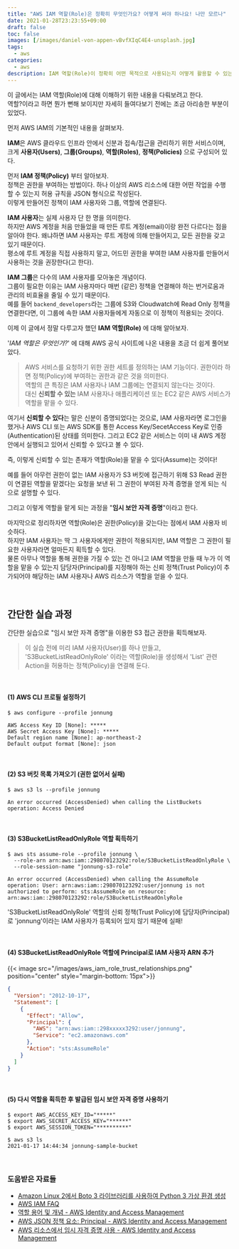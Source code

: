 ```yaml
---
title: "AWS IAM 역할(Role)은 정확히 무엇인가요? 어떻게 써야 하나요! 나만 모르나"
date: 2021-01-28T23:23:55+09:00
draft: false
toc: false
images: [/images/daniel-von-appen-vBvfXIqC4E4-unsplash.jpg]
tags:
  - aws
categories:
  - aws
description: IAM 역할(Role)이 정확히 어떤 목적으로 사용되는지 어떻게 활용할 수 있는지 알아봅니다.
---
```


이 글에서는 IAM 역할(Role)에 대해 이해하기 위한 내용을 다뤄보려고 한다.  
역할?이라고 하면 뭔가 뻔해 보이지만 자세히 들여다보기 전에는 조금 아리송한 부분이 있었다.   

먼저 AWS IAM의 기본적인 내용을 살펴보자.  

**IAM**은 AWS 클라우드 인프라 안에서 신분과 접속/접근을 관리하기 위한 서비스이며, 크게 **사용자(Users)**, **그룹(Groups)**, **역할(Roles)**, **정책(Policies)** 으로 구성되어 있다.  

먼저 **IAM 정책(Policy)** 부터 알아보자.  
정책은 권한을 부여하는 방법이다. 하나 이상의 AWS 리소스에 대한 어떤 작업을 수행할 수 있는지 허용 규칙을 JSON 형식으로 작성된다.   
이렇게 만들어진 정책이 IAM 사용자와 그룹, 역할에 연결된다.  

**IAM 사용자**는 실제 사용자 단 한 명을 의미한다.   
하지만 AWS 계정을 처음 만들었을 때 만든 루트 계정(email)이랑 완전 다르다는 점을 알아야 한다. 왜냐하면 IAM 사용자는 루트 계정에 의해 만들어지고, 모든 권한을 갖고 있기 때문이다.  
평소에 루트 계정을 직접 사용하지 말고, 어드민 권한을 부여한 IAM 사용자를 만들어서 사용하는 것을 권장한다(고 한다).  

**IAM 그룹**은 다수의 IAM 사용자를 모아놓은 개념이다.  
그룹이 필요한 이유는 IAM 사용자마다 매번 (같은) 정책을 연결해야 하는 번거로움과 관리의 비효율을 줄일 수 있기 때문이다.   
예를 들어 `backend_developers`라는 그룹에 S3와 Cloudwatch에 Read Only 정책을 연결한다면, 이 그룹에 속한 IAM 사용자들에게 자동으로 이 정책이 적용되는 것이다.   

이제 이 글에서 정말 다루고자 했던 **IAM 역할(Role)** 에 대해 알아보자.  

'_IAM 역할은 무엇인가?_' 에 대해 AWS 공식 사이트에 나온 내용을 조금 더 쉽게 풀어보았다.  

> AWS 서비스를 요청하기 위한 권한 세트를 정의하는 IAM 기능이다. 권한이라 하면 정책(Policy)에 부여하는 권한과 같은 것을 의미한다.   
> 역할의 큰 특징은 IAM 사용자나 IAM 그룹에는 연결되지 않는다는 것이다.  
> 대신 **신뢰할 수 있는** IAM 사용자나 애플리케이션 또는 EC2 같은 AWS 서비스가 역할을 맡을 수 있다.  

여기서 **신뢰할 수 있다**는 말은 신분이 증명되었다는 것으로, IAM 사용자라면 로그인을 했거나 AWS CLI 또는 AWS SDK를 통한 Access Key/SecetAccess Key로 인증(Authentication)된 상태를 의미한다.  그리고 EC2 같은 서비스는 이미 내 AWS 계정 안에서 실행되고 있어서 신뢰할 수 있다고 볼 수 있다.   

즉, 이렇게 신뢰할 수 있는 존재가 역할(Role)을 맡을 수 있다(Assume)는 것이다!  

예를 들어 아무런 권한이 없는 IAM 사용자가 S3 버킷에 접근하기 위해 S3 Read 권한이 연결된 역할을 맡겠다는 요청을 보낸 뒤 그 권한이 부여된 자격 증명을 얻게 되는 식으로 설명할 수 있다.  

그리고 이렇게 역할을 맡게 되는 과정을 "**임시 보안 자격 증명**"이라고 한다.  

마지막으로 정리하자면 역할(Role)은 권한(Policy)을 갖는다는 점에서 IAM 사용자 비슷하다.  
하지만 IAM 사용자는 딱 그 사용자에게만 권한이 적용되지만, IAM 역할은 그 권한이 필요한 사용자라면 얼마든지 획득할 수 있다.  
물론 아무나 역할을 통해 권한을 가질 수 있는 건 아니고 IAM 역할을 만들 때 누가 이 역할을 맡을 수 있는지 담당자(Principal)를 지정해야 하는 신뢰 정책(Trust Policy)이 추가되어야 해당하는 IAM 사용자나 AWS 리소스가 역할을 얻을 수 있다.  

<br/>

## 간단한 실습 과정
간단한 실습으로 "임시 보안 자격 증명"을 이용한 S3 접근 권한을 획득해보자.  
> 이 실습 전에 미리 IAM 사용자(User)를 하나 만들고, 'S3BucketListReadOnlyRole' 이라는 역할(Role)을 생성해서 'List' 관련 Action을 허용하는 정책(Policy)을 연결해 둔다.  

<br/>

#### (1) AWS CLI 프로필 설정하기
```shell
$ aws configure --profile jonnung

AWS Access Key ID [None]: *****
AWS Secret Access Key [None]: *****
Default region name [None]: ap-northeast-2
Default output format [None]: json
```

<br/>

#### (2) S3 버킷 목록 가져오기 (권한 없어서 실패)
```shell
$ aws s3 ls --profile jonnung

An error occurred (AccessDenied) when calling the ListBuckets operation: Access Denied
```

<br/>

#### (3) S3BucketListReadOnlyRole 역할 획득하기
```shell
$ aws sts assume-role --profile jonnung \
  --role-arn arn:aws:iam::298070123292:role/S3BucketListReadOnlyRole \
  --role-session-name "jonnung-s3-role"

An error occurred (AccessDenied) when calling the AssumeRole operation: User: arn:aws:iam::298070123292:user/jonnung is not authorized to perform: sts:AssumeRole on resource: arn:aws:iam::298070123292:role/S3BucketListReadOnlyRole
```

'S3BucketListReadOnlyRole' 역할의 신뢰 정책(Trust Policy)에 담당자(Principal)로 'jonnung'이라는 IAM 사용자가 등록되어 있지 않기 때문에 실패!

<br/>

#### (4) S3BucketListReadOnlyRole 역할에 Principal로 IAM 사용자 ARN 추가
{{< image src="/images/aws_iam_role_trust_relationships.png" position="center" style="margin-bottom: 15px">}}
```json
{
  "Version": "2012-10-17",
  "Statement": [
    {
      "Effect": "Allow",
      "Principal": {
        "AWS": "arn:aws:iam::298xxxxx3292:user/jonnung",
        "Service": "ec2.amazonaws.com"
      },
      "Action": "sts:AssumeRole"
    }
  ]
}
```

<br/>

#### (5) 다시 역할을 획득한 후 발급된 임시 보안 자격 증명 사용하기 
```shell
$ export AWS_ACCESS_KEY_ID="*****"
$ export AWS_SECRET_ACCESS_KEY="******"
$ export AWS_SESSION_TOKEN="**********"

$ aws s3 ls
2021-01-17 14:44:34 jonnung-sample-bucket
```

<br/>

### 도움받은 자료들
- [Amazon Linux 2에서 Boto 3 라이브러리를 사용하여 Python 3 가상 환경 생성](https://aws.amazon.com/ko/premiumsupport/knowledge-center/ec2-linux-python3-boto3/)
- [AWS IAM FAQ](https://aws.amazon.com/ko/iam/faqs/)
- [역할 용어 및 개념 - AWS Identity and Access Management](https://docs.aws.amazon.com/ko_kr/IAM/latest/UserGuide/id_roles_terms-and-concepts.html)
- [AWS JSON 정책 요소: Principal - AWS Identity and Access Management](https://docs.aws.amazon.com/ko_kr/IAM/latest/UserGuide/reference_policies_elements_principal.html)
- [AWS 리소스에서 임시 자격 증명 사용 - AWS Identity and Access Management](https://docs.aws.amazon.com/ko_kr/IAM/latest/UserGuide/id_credentials_temp_use-resources.html#using-temp-creds-sdk-cli)